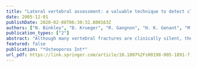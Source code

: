 ```yaml
---
title: "Lateral vertebral assessment: a valuable technique to detect clinically significant vertebral fractures"
date: 2005-12-01
publishDate: 2020-02-08T06:30:32.800163Z
authors: ["N. Binkley", "D. Krueger", "R. Gangnon", "H. K. Genant", "M. K. Drezner"]
publication_types: ["2"]
abstract: "Although many vertebral fractures are clinically silent, they are associated with increased risk for subsequent osteoporotic fractures. A substantial number of these fractures are demonstrable using instant vertebral assessment with Hologic densitometers. Whether similar recognition is possible using dual-energy lateral vertebral assessment (LVA) with GE Lunar densitometers remains uncertain. Thus, we evaluated the ability of clinicians using LVA to detect prevalent vertebral fractures. Dual-energy LVA and conventional thoracic and lumbar spine radiographs were concurrently obtained in 80 postmenopausal women. Using an established visual semiquantitative system, vertebral fractures were identified individually by two non-radiologist clinicians on LVA images, and the results were compared with spinal radiograph evaluation by an expert radiologist. Using LVA, 95% of vertebral bodies from T7 through L4 were evaluable, but a majority (66%) of vertebrae from T4 to T6 were not adequately visualized. In the LVA-evaluable vertebrae, prevalent fractures were identified in 40 vertebral bodies by radiography. In this regard, the clinicians using LVA detected 17 of 18 radiographically evident vertebral fractures of grade 2 or 3, a false negative rate of 6%. They identified 50% (11/22) of grade 1 fractures. Additionally, the vast majority of evaluable non-fractured vertebrae, (764/794, 96.2%) were correctly classified as normal by LVA. Thus, clinicians utilizing LVA correctly identified the vast majority of grade 2 or 3 vertebral compression fractures and normal vertebral bodies, although detection of grade 1 fractures was less effective. In conclusion, the low-radiation, dual-energy LVA technique provides a rapid and convenient way for clinicians to identify patients with, and without, grade 2 or 3 vertebral fractures, thereby enhancing care of osteoporotic patients."
featured: false
publication: "*Osteoporos Int*"
url_pdf: https://link.springer.com/article/10.1007%2Fs00198-005-1891-7
---
```


